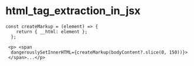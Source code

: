 # html_tag_extraction_in_jsx


```
const createMarkup = (element) => {
    return { __html: element };
  };

 <p> <span
  dangerouslySetInnerHTML={createMarkup(bodyContent?.slice(0, 150))}> 
 </span>...</p>
```
